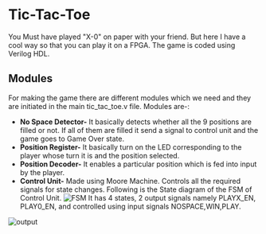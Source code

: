 # Tic-Tac-Toe
You Must have played "X-0" on paper with your friend. But here I have a cool way so that you can play it on a FPGA. The game is coded using Verilog HDL.

## Modules
For making the game there are different modules which we need and they are initiated in the main tic_tac_toe.v file. Modules are-:
* **No Space Detector-** It basically detects whether all the 9 positions are filled or not. If all of them are filled it send a signal to control unit and the game goes to Game Over state.
* **Position Register-** It basically turn on the LED corresponding to the player whose turn it is and the position selected.
* **Position Decoder-** It enables a particular position which is fed into input by the player.
* **Control Unit-** Made using Moore Machine. Controls all the required signals for state changes. Following is the State diagram of the FSM of Control Unit.
![FSM](https://user-images.githubusercontent.com/46645257/89535666-5974e500-d814-11ea-8a5b-fb3c23eb4c4f.png)
It has 4 states, 2 output signals namely PLAYX_EN, PLAY0_EN, and controlled using input signals NOSPACE,WIN,PLAY.


![output](https://user-images.githubusercontent.com/46645257/89537761-6515db00-d817-11ea-8ad4-7d9fbde707f2.png)

